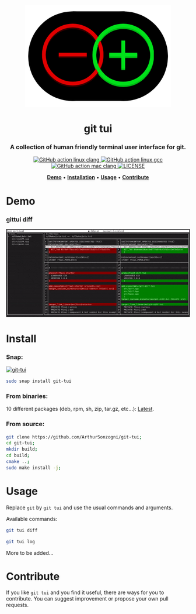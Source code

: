 <p align="center">
  <br><img src="logo.png" alt="git tui" /><br>
</p>

<h1 align="center">git tui</h1>

<h3 align="center">
  A collection of human friendly terminal user interface for git.
</h3>

<p align="center">
  <a href="https://github.com/ArthurSonzogni/git-tui/actions?workflow=linux-clang.yaml">
    <img src="https://github.com/ArthurSonzogni/git-tui/actions/workflows/linux-clang.yaml/badge.svg?branch=master" alt="GitHub action linux clang">
  </a>
  <a href="https://github.com/ArthurSonzogni/git-tui/actions?workflow=linux-gcc.yaml">
    <img src="https://github.com/ArthurSonzogni/git-tui/actions/workflows/linux-gcc.yaml/badge.svg?branch=master" alt="GitHub action linux gcc">
  </a>
  <a href="https://github.com/ArthurSonzogni/git-tui/actions?workflow=mac-clang.yaml">
    <img src="https://github.com/ArthurSonzogni/git-tui/actions/workflows/mac-clang.yaml/badge.svg?branch=master" alt="GitHub action mac clang">
  </a>
  <a href="https://github.com/ArthurSonzogni/git-tui/blob/master/LICENSE.md">
    <img src="https://img.shields.io/github/license/ArthurSonzogni/git-tui" alt="LICENSE">
  </a>
</p>

<p align="center">
  <a href="#demo"><b>Demo</b></a>&nbsp;&bull;
  <a href="#install"><b>Installation</b></a>&nbsp;&bull;
  <a href="#usage"><b>Usage</b></a>&nbsp;&bull;
  <a href="#contribute"><b>Contribute</b></a>
</p>

# Demo

### gittui diff
![Demo](./demo.gif)

# Install

### Snap:
[![git-tui](https://snapcraft.io/git-tui/badge.svg)](https://snapcraft.io/git-tui)
```bash
sudo snap install git-tui
```
### From binaries:

10 different packages (deb, rpm, sh, zip, tar.gz, etc...): [Latest](https://github.com/ArthurSonzogni/git-tui/releases/latest).

### From source:
```bash
git clone https://github.com/ArthurSonzogni/git-tui;
cd git-tui;
mkdir build;
cd build;
cmake ..;
sudo make install -j;
```
# Usage

Replace `git` by `git tui` and use the usual commands and arguments.

Available commands:
```bash
git tui diff
```
```bash
git tui log 
```

More to be added...

# Contribute

If you like `git tui` and you find it useful, there are ways for you to contribute. You can suggest improvement or propose your own pull requests.
